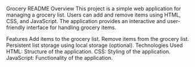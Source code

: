 Grocery README
Overview
This project is a simple web application for managing a grocery list. Users can add and remove items using HTML, CSS, and JavaScript. The application provides an interactive and user-friendly interface for handling grocery items.

Features
Add items to the grocery list.
Remove items from the grocery list.
Persistent list storage using local storage (optional).
Technologies Used
HTML: Structure of the application.
CSS: Styling of the application.
JavaScript: Functionality of the application.
